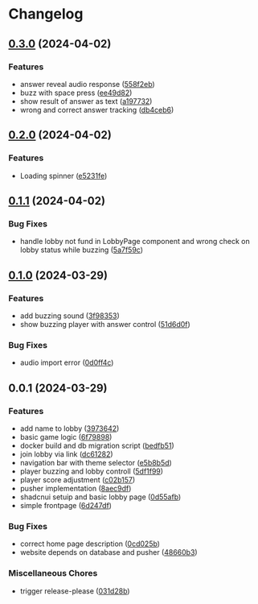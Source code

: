 # Changelog

## [0.3.0](https://github.com/TK221/quizit/compare/v0.2.0...v0.3.0) (2024-04-02)


### Features

* answer reveal audio response ([558f2eb](https://github.com/TK221/quizit/commit/558f2eb7822080439fa4ca75415f84c87c4ac76e))
* buzz with space press ([ee49d82](https://github.com/TK221/quizit/commit/ee49d82b54dc1a7199ae2bac3f8e282589ae1aff))
* show result of answer as text ([a197732](https://github.com/TK221/quizit/commit/a197732db09009481dd629c30500fd8572dd8995))
* wrong and correct answer tracking ([db4ceb6](https://github.com/TK221/quizit/commit/db4ceb6513b77e91060542f0577c50a3a455a94a))

## [0.2.0](https://github.com/TK221/quizit/compare/v0.1.1...v0.2.0) (2024-04-02)


### Features

* Loading spinner ([e5231fe](https://github.com/TK221/quizit/commit/e5231fe8335d836f693d1298bc9fbabce0c2177f))

## [0.1.1](https://github.com/TK221/quizit/compare/v0.1.0...v0.1.1) (2024-04-02)


### Bug Fixes

* handle lobby not fund in LobbyPage component and wrong check on lobby status while buzzing ([5a7f59c](https://github.com/TK221/quizit/commit/5a7f59c210c152d54750eaa3a548829774a99060))

## [0.1.0](https://github.com/TK221/quizit/compare/v0.0.1...v0.1.0) (2024-03-29)


### Features

* add buzzing sound ([3f98353](https://github.com/TK221/quizit/commit/3f98353965e9cb8a4c26e619f7e3ee0694009184))
* show buzzing player with answer control ([51d6d0f](https://github.com/TK221/quizit/commit/51d6d0fa3fe744aef90e2e313c97912394419183))


### Bug Fixes

* audio import error ([0d0ff4c](https://github.com/TK221/quizit/commit/0d0ff4c9dae5449c1847cedbe12c5957dae9057d))

## 0.0.1 (2024-03-29)


### Features

* add name to lobby ([3973642](https://github.com/TK221/quizit/commit/3973642cfbdc97b8e2a4aa58dc4b18043f2a3428))
* basic game logic ([6f79898](https://github.com/TK221/quizit/commit/6f79898b4f234e70b48c3dc0319a23e9e04b545c))
* docker build and db migration script ([bedfb51](https://github.com/TK221/quizit/commit/bedfb51973995bf2dbeba201540d18fdc9e1bd17))
* join lobby via link ([dc61282](https://github.com/TK221/quizit/commit/dc612824e41e929d4c03ad0a3af996f1f213790a))
* navigation bar with theme selector ([e5b8b5d](https://github.com/TK221/quizit/commit/e5b8b5dcbc1ea23179074c282eb2f1793fc2c3f3))
* player buzzing and lobby controll ([5df1f99](https://github.com/TK221/quizit/commit/5df1f99479ec93d6841aa9ed75981b1b48ed9ffa))
* player score adjustment ([c02b157](https://github.com/TK221/quizit/commit/c02b157018bc76da7d0da591c093c0b307151713))
* pusher implementation ([8aec9df](https://github.com/TK221/quizit/commit/8aec9dfb67491ce9b00a4ad756a6c23a4431f3e5))
* shadcnui setuip and basic lobby page ([0d55afb](https://github.com/TK221/quizit/commit/0d55afba78e6aa3059a53554f1525cc491b543ff))
* simple frontpage ([6d247df](https://github.com/TK221/quizit/commit/6d247df6c320ab62915858fc2f70760d1edc056c))


### Bug Fixes

* correct home page description ([0cd025b](https://github.com/TK221/quizit/commit/0cd025bf1a5773e431c37565cc9c4052c8167c3d))
* website depends on database and pusher ([48660b3](https://github.com/TK221/quizit/commit/48660b36bc37639dc91af81944dbc482e34ab394))


### Miscellaneous Chores

* trigger release-please ([031d28b](https://github.com/TK221/quizit/commit/031d28bf5f02ed5a4e6fe45e6ee9550ab85808d2))
